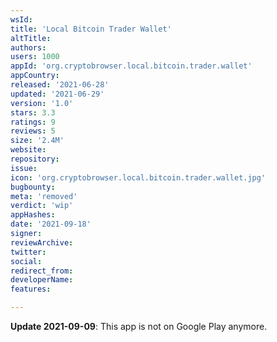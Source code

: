 ```yaml
---
wsId: 
title: 'Local Bitcoin Trader Wallet'
altTitle: 
authors: 
users: 1000
appId: 'org.cryptobrowser.local.bitcoin.trader.wallet'
appCountry: 
released: '2021-06-28'
updated: '2021-06-29'
version: '1.0'
stars: 3.3
ratings: 9
reviews: 5
size: '2.4M'
website: 
repository: 
issue: 
icon: 'org.cryptobrowser.local.bitcoin.trader.wallet.jpg'
bugbounty: 
meta: 'removed'
verdict: 'wip'
appHashes: 
date: '2021-09-18'
signer: 
reviewArchive: 
twitter: 
social: 
redirect_from: 
developerName: 
features: 

---
```


**Update 2021-09-09**: This app is not on Google Play anymore.
